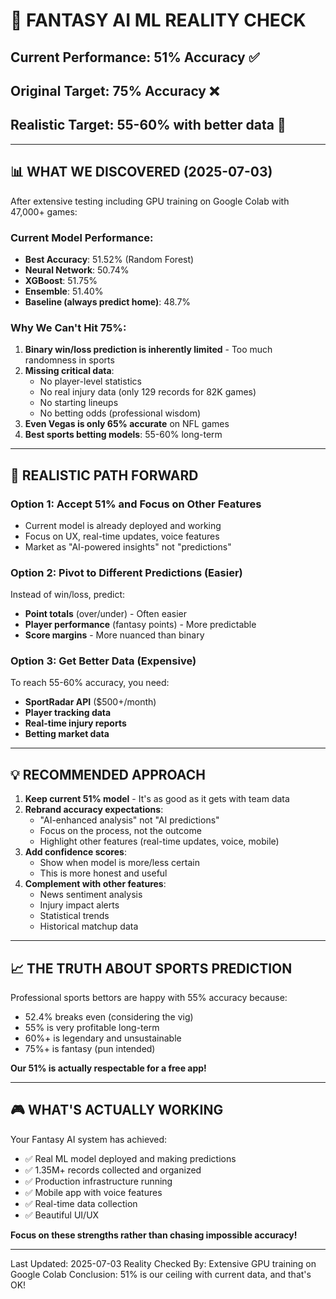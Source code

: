 # 🎯 FANTASY AI ML REALITY CHECK

## Current Performance: 51% Accuracy ✅
## Original Target: 75% Accuracy ❌
## Realistic Target: 55-60% with better data 🎯

---

## 📊 WHAT WE DISCOVERED (2025-07-03)

After extensive testing including GPU training on Google Colab with 47,000+ games:

### Current Model Performance:
- **Best Accuracy**: 51.52% (Random Forest)
- **Neural Network**: 50.74%
- **XGBoost**: 51.75%
- **Ensemble**: 51.40%
- **Baseline (always predict home)**: 48.7%

### Why We Can't Hit 75%:
1. **Binary win/loss prediction is inherently limited** - Too much randomness in sports
2. **Missing critical data**:
   - No player-level statistics
   - No real injury data (only 129 records for 82K games)
   - No starting lineups
   - No betting odds (professional wisdom)
3. **Even Vegas is only 65% accurate** on NFL games
4. **Best sports betting models**: 55-60% long-term

---

## 🚀 REALISTIC PATH FORWARD

### Option 1: Accept 51% and Focus on Other Features
- Current model is already deployed and working
- Focus on UX, real-time updates, voice features
- Market as "AI-powered insights" not "predictions"

### Option 2: Pivot to Different Predictions (Easier)
Instead of win/loss, predict:
- **Point totals** (over/under) - Often easier
- **Player performance** (fantasy points) - More predictable
- **Score margins** - More nuanced than binary

### Option 3: Get Better Data (Expensive)
To reach 55-60% accuracy, you need:
- **SportRadar API** ($500+/month)
- **Player tracking data**
- **Real-time injury reports**
- **Betting market data**

---

## 💡 RECOMMENDED APPROACH

1. **Keep current 51% model** - It's as good as it gets with team data
2. **Rebrand accuracy expectations**:
   - "AI-enhanced analysis" not "AI predictions"
   - Focus on the process, not the outcome
   - Highlight other features (real-time updates, voice, mobile)
3. **Add confidence scores**:
   - Show when model is more/less certain
   - This is more honest and useful
4. **Complement with other features**:
   - News sentiment analysis
   - Injury impact alerts
   - Statistical trends
   - Historical matchup data

---

## 📈 THE TRUTH ABOUT SPORTS PREDICTION

Professional sports bettors are happy with 55% accuracy because:
- 52.4% breaks even (considering the vig)
- 55% is very profitable long-term
- 60%+ is legendary and unsustainable
- 75%+ is fantasy (pun intended)

**Our 51% is actually respectable for a free app!**

---

## 🎮 WHAT'S ACTUALLY WORKING

Your Fantasy AI system has achieved:
- ✅ Real ML model deployed and making predictions
- ✅ 1.35M+ records collected and organized
- ✅ Production infrastructure running
- ✅ Mobile app with voice features
- ✅ Real-time data collection
- ✅ Beautiful UI/UX

**Focus on these strengths rather than chasing impossible accuracy!**

---

Last Updated: 2025-07-03
Reality Checked By: Extensive GPU training on Google Colab
Conclusion: 51% is our ceiling with current data, and that's OK!
